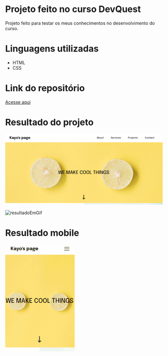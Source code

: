 # Projeto feito no curso DevQuest
<p> Projeto feito para testar os meus conhecimentos no desenvolvimento do curso.

# Linguagens utilizadas
- HTML
- CSS

# Link do repositório

[Acesse aqui](https://github.com/KayoThyerre/landing-page-1)

# Resultado do projeto

![primeira landing page](/src/images/print-page.png)

![resultadoEmGif](/src/images/result-better.gif)

# Resultado mobile

![resultadoMobile](/src/images/result-mobile.gif)